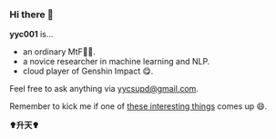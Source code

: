 ### Hi there 👋

**yyc001** is...
- an ordinary MtF🏳️‍⚧️.
- a novice researcher in machine learning and NLP.
- cloud player of Genshin Impact 😋.

Feel free to ask anything via [yycsupd@gmail.com](mailto:yycsupd@gmail.com).

Remember to kick me if one of [these interesting things](interesting.md) comes up 😄.

**✟升天✟**
